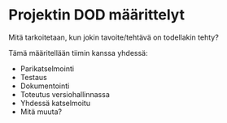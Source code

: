 # Projektin DOD määrittelyt

Mitä tarkoitetaan, kun jokin tavoite/tehtävä on todellakin tehty?

Tämä määritellään tiimin kanssa yhdessä:

* Parikatselmointi
* Testaus
* Dokumentointi
* Toteutus versiohallinnassa
* Yhdessä katselmoitu
* Mitä muuta?

